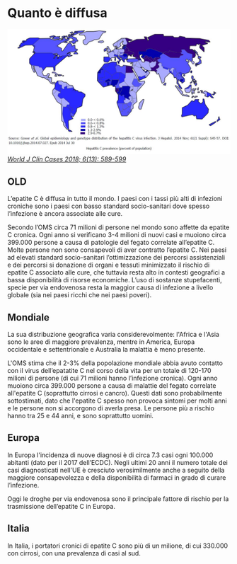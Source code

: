 # Quanto è diffusa

![JOURNAL (WJCC-6-589)](../assets/images/WJCC-6-589-g003.jpg)
[_World J Clin Cases 2018; 6(13): 589-599_](https://dx.doi.org/10.12998/wjcc.v6.i13.589)

## OLD

L’epatite C è diffusa in tutto il mondo. I paesi con i tassi più alti di infezioni croniche sono i paesi con basso standard socio-sanitari dove spesso l’infezione è ancora associate alle cure.

Secondo l’OMS circa 71 milioni di persone nel mondo sono affette da epatite C cronica. Ogni anno si verificano 3-4 milioni di nuovi casi e muoiono circa 399.000 persone a causa di patologie del fegato correlate all’epatite C. Molte persone non sono consapevoli di aver contratto l’epatite C. Nei paesi ad elevati standard socio-sanitari l’ottimizzazione dei percorsi assistenziali e dei percorsi si donazione di organi e tessuti minimizzato il rischio di epatite C associato alle cure, che tuttavia resta alto in contesti geografici a bassa disponibilità di risorse economiche. L’uso di sostanze stupefacenti, specie per via endovenosa resta la maggior causa di infezione a livello globale (sia nei paesi ricchi che nei paesi poveri).

## Mondiale

La sua distribuzione geografica varia considerevolmente: l'Africa e l'Asia sono le aree di maggiore prevalenza, mentre in America, Europa occidentale e settentrionale e Australia la malattia è meno presente.

L'OMS stima che il 2-3% della popolazione mondiale abbia avuto contatto con il virus dell’epatatite C nel corso della vita per un totale di 120-170 milioni di persone (di cui 71 milioni hanno l’infezione cronica). Ogni anno muoiono circa 399.000 persone a causa di malattie del fegato correlate all'epatite C (soprattutto cirrosi e cancro). Questi dati sono probabilmente sottostimati, dato che l'epatite C spesso non provoca sintomi per molti anni e le persone non si accorgono di averla presa. Le persone più a rischio hanno tra 25 e 44 anni, e sono soprattutto uomini.

## Europa

In Europa l'incidenza di nuove diagnosi è di circa 7.3 casi ogni 100.000 abitanti (dato per il 2017 dell’ECDC). Negli ultimi 20 anni il numero totale dei casi diagnosticati nell'UE è cresciuto verosimilmente anche a seguito della maggiore consapevolezza e della disponibilità di farmaci in grado di curare l’infezione.

Oggi le droghe per via endovenosa sono il principale fattore di rischio per la trasmissione dell’epatite C in Europa.

## Italia

In Italia, i portatori cronici di epatite C sono più di un milione, di cui 330.000 con cirrosi, con una prevalenza di casi al sud.

